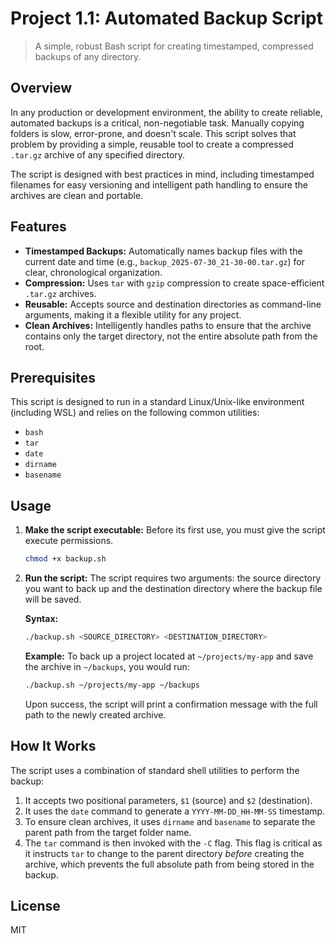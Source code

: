 # Project 1.1: Automated Backup Script

> A simple, robust Bash script for creating timestamped, compressed backups of any directory.

## Overview

In any production or development environment, the ability to create reliable, automated backups is a critical, non-negotiable task. Manually copying folders is slow, error-prone, and doesn't scale. This script solves that problem by providing a simple, reusable tool to create a compressed `.tar.gz` archive of any specified directory.

The script is designed with best practices in mind, including timestamped filenames for easy versioning and intelligent path handling to ensure the archives are clean and portable.

## Features

* **Timestamped Backups:** Automatically names backup files with the current date and time (e.g., `backup_2025-07-30_21-30-00.tar.gz`) for clear, chronological organization.
* **Compression:** Uses `tar` with `gzip` compression to create space-efficient `.tar.gz` archives.
* **Reusable:** Accepts source and destination directories as command-line arguments, making it a flexible utility for any project.
* **Clean Archives:** Intelligently handles paths to ensure that the archive contains only the target directory, not the entire absolute path from the root.

## Prerequisites

This script is designed to run in a standard Linux/Unix-like environment (including WSL) and relies on the following common utilities:
* `bash`
* `tar`
* `date`
* `dirname`
* `basename`

## Usage

1.  **Make the script executable:**
    Before its first use, you must give the script execute permissions.
    ```bash
    chmod +x backup.sh
    ```

2.  **Run the script:**
    The script requires two arguments: the source directory you want to back up and the destination directory where the backup file will be saved.

    **Syntax:**
    ```bash
    ./backup.sh <SOURCE_DIRECTORY> <DESTINATION_DIRECTORY>
    ```

    **Example:**
    To back up a project located at `~/projects/my-app` and save the archive in `~/backups`, you would run:
    ```bash
    ./backup.sh ~/projects/my-app ~/backups
    ```
    Upon success, the script will print a confirmation message with the full path to the newly created archive.

## How It Works

The script uses a combination of standard shell utilities to perform the backup:
1.  It accepts two positional parameters, `$1` (source) and `$2` (destination).
2.  It uses the `date` command to generate a `YYYY-MM-DD_HH-MM-SS` timestamp.
3.  To ensure clean archives, it uses `dirname` and `basename` to separate the parent path from the target folder name.
4.  The `tar` command is then invoked with the `-C` flag. This flag is critical as it instructs `tar` to change to the parent directory *before* creating the archive, which prevents the full absolute path from being stored in the backup.

## License
MIT